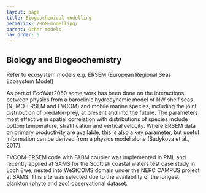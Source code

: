 ```yaml
---
layout: page
title: Biogeochemical modelling
permalink: /BGM-modelling/
parent: Other models
nav_order: 5
---
```


## Biology and Biogeochemistry
Refer to ecosystem models e.g. ERSEM (European Regional Seas Ecosystem Model)

As part of EcoWatt2050 some work has been done on the interactions between physics from a baroclinic hydrodynamic model of NW shelf seas (NEMO-ERSEM  and FVCOM) and mobile marine species, including the joint distribution of predator-prey, at present and into the future. The parameters most effective in spatial correlation with distributions of species include bottom temperature, stratification and vertical velocity. Where ERSEM data on primary productivity are available, this is also a key parameter, but useful information can be derived from a physics model alone (Sadykova et al., 2017).

FVCOM-ERSEM code with FABM coupler was implemented in PML and recently applied at SAMS for the Scottish coastal waters test case study in Loch Ewe, nested into WeStCOMS domain under the NERC CAMPUS project at SAMS. This site was selected due to the availability of the longest plankton (phyto and zoo) observational dataset.

